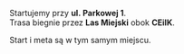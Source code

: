 Startujemy przy **ul.&nbsp;Parkowej&nbsp;1**.  
Trasa biegnie przez **Las&nbsp;Miejski** obok **CEiIK**.

Start i&nbsp;meta są w&nbsp;tym&nbsp;samym miejscu.

